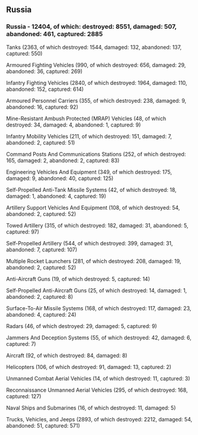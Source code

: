 
 
 ## Russia
 
 ### Russia - 12404, of which: destroyed: 8551, damaged: 507, abandoned: 461, captured: 2885

 

 

 Tanks (2363, of which destroyed: 1544, damaged: 132, abandoned: 137, captured: 550)

 Armoured Fighting Vehicles (990, of which destroyed: 656, damaged: 29, abandoned: 36, captured: 269)

 Infantry Fighting Vehicles (2840, of which destroyed: 1964, damaged: 110, abandoned: 152, captured: 614)

 Armoured Personnel Carriers (355, of which destroyed: 238, damaged: 9, abandoned: 16, captured: 92)

 Mine-Resistant Ambush Protected (MRAP) Vehicles (48, of which destroyed: 34, damaged: 4, abandoned: 1, captured: 9)

 Infantry Mobility Vehicles (211, of which destroyed: 151, damaged: 7, abandoned: 2, captured: 51)

 Command Posts And Communications Stations (252, of which destroyed: 165, damaged: 2, abandoned: 2, captured: 83)

 Engineering Vehicles And Equipment (349, of which destroyed: 175, damaged: 9, abandoned: 40, captured: 125)

 Self-Propelled Anti-Tank Missile Systems (42, of which destroyed: 18, damaged: 1, abandoned: 4, captured: 19)

 Artillery Support Vehicles And Equipment (108, of which destroyed: 54, abandoned: 2, captured: 52)

 Towed Artillery (315, of which destroyed: 182, damaged: 31, abandoned: 5, captured: 97)

 Self-Propelled Artillery (544, of which destroyed: 399, damaged: 31, abandoned: 7, captured: 107)

 Multiple Rocket Launchers (281, of which destroyed: 208, damaged: 19, abandoned: 2, captured: 52)

 Anti-Aircraft Guns (19, of which destroyed: 5, captured: 14)

 Self-Propelled Anti-Aircraft Guns (25, of which destroyed: 14, damaged: 1, abandoned: 2, captured: 8)

 Surface-To-Air Missile Systems (168, of which destroyed: 117, damaged: 23, abandoned: 4, captured: 24)

 Radars (46, of which destroyed: 29, damaged: 5, captured: 9)

 Jammers And Deception Systems (55, of which destroyed: 42, damaged: 6, captured: 7)

 Aircraft (92, of which destroyed: 84, damaged: 8)

 Helicopters (106, of which destroyed: 91, damaged: 13, captured: 2)

 Unmanned Combat Aerial Vehicles (14, of which destroyed: 11, captured: 3)

 Reconnaissance Unmanned Aerial Vehicles (295, of which destroyed: 168, captured: 127)

 Naval Ships and Submarines (16, of which destroyed: 11, damaged: 5)

 Trucks, Vehicles, and Jeeps (2893, of which destroyed: 2212, damaged: 54, abandoned: 51, captured: 571)

